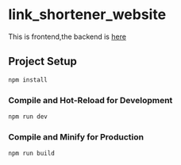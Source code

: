# link_shortener_website

This is frontend,the backend is [here](https://github.com/r-earth-or/link_shortener_website_S)

## Project Setup

```sh
npm install
```

### Compile and Hot-Reload for Development

```sh
npm run dev
```

### Compile and Minify for Production

```sh
npm run build
```
